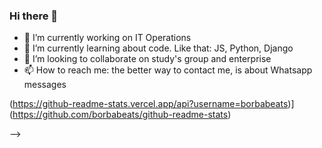 ### Hi there 👋



- 🔭 I’m currently working on IT Operations
- 🌱 I’m currently learning about code. Like that: JS, Python, Django
- 👯 I’m looking to collaborate on study's group and enterprise
- 📫 How to reach me: the better way to contact me, is about Whatsapp messages

(https://github-readme-stats.vercel.app/api?username=borbabeats)](https://github.com/borbabeats/github-readme-stats)


-->
